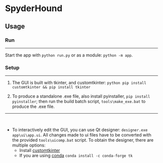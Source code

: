 # SpyderHound

## Usage

### Run
<hr>

Start the app with `python run.py` or as a module: `python -m app`.

### Setup
<hr>

1. The GUI is built with tkinter, and customtkinter: `python pip install customtkinter && pip install tkinter`

2. To produce a standalone .exe file, also install pyinstaller, `pip install pyinstaller`; then run the build batch script, `tools\make_exe.bat` to produce the .exe file.


<hr>
<br>

* To interactively edit the GUI, you can use Qt designer: `designer.exe app\ui\app.ui`. All changes made to ui files have to be converted with the provided `tools\uicomp.bat` script. To obtain the
  designer, there are multiple options:
    * Install [customtkinter](https://github.com/TomSchimansky/CustomTkinter)
    * If you are using [conda](https://docs.conda.io/en/latest/) `conda install -c conda-forge tk`
